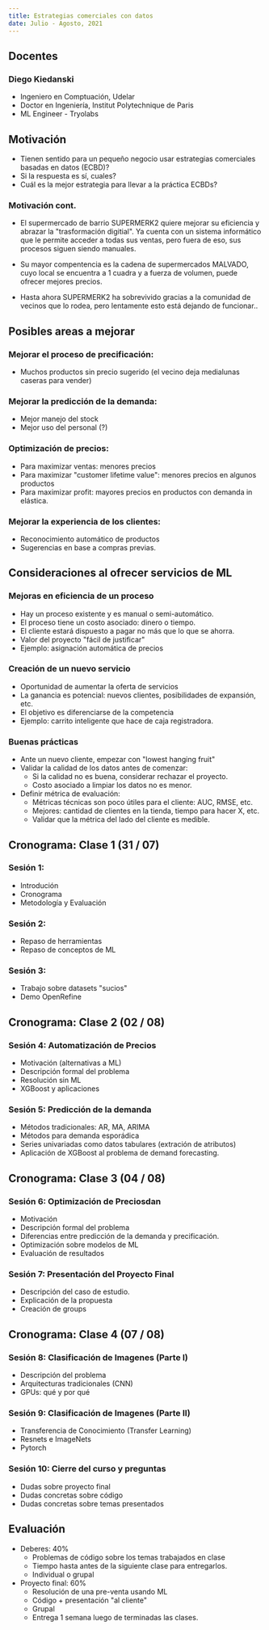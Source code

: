 ```yaml
---
title: Estrategias comerciales con datos
date: Julio - Agosto, 2021
---
```


## Docentes

### Diego Kiedanski

* Ingeniero en Comptuación, Udelar
* Doctor en Ingeniería, Institut Polytechnique de Paris
* ML Engineer - Tryolabs


## Motivación

* Tienen sentido para un pequeño negocio usar estrategias comerciales basadas en datos (ECBD)?
* Si la respuesta es sí, cuales?
* Cuál es la mejor estrategia para llevar a la práctica ECBDs?


### Motivación cont.

* El supermercado de barrio SUPERMERK2 quiere mejorar su eficiencia y abrazar la "trasformación digitial". Ya cuenta con un sistema informático que le permite acceder a todas sus ventas, pero fuera de eso, sus procesos siguen siendo manuales.

* Su mayor compentencia es la cadena de supermercados MALVADO, cuyo local se encuentra a 1 cuadra y a fuerza de volumen, puede ofrecer mejores precios.

* Hasta ahora SUPERMERK2 ha sobrevivido gracias a la comunidad de vecinos que lo rodea, pero lentamente esto está dejando de funcionar..


## Posibles areas a mejorar

### Mejorar el proceso de precificación:

* Muchos productos sin precio sugerido (el vecino deja medialunas caseras para vender)

###  Mejorar la predicción de la demanda: 

* Mejor manejo del stock
* Mejor uso del personal (?)

###  Optimización de precios:

* Para maximizar ventas: menores precios
* Para maximizar "customer lifetime value": menores precios en algunos productos
* Para maximizar profit: mayores precios en productos con demanda in elástica.

###  Mejorar la experiencia de los clientes:

* Reconocimiento automático de productos
* Sugerencias en base a compras previas.

## Consideraciones al ofrecer servicios de ML 

### Mejoras en eficiencia de un proceso

* Hay un proceso existente y es manual o semi-automático.
* El proceso tiene un costo asociado: dinero o tiempo.
* El cliente estará dispuesto a pagar no más que lo que se ahorra.
* Valor del proyecto "fácil de justificar"
* Ejemplo: asignación automática de precios 

### Creación de un nuevo servicio

* Oportunidad de aumentar la oferta de servicios
* La ganancia es potencial: nuevos clientes, posibilidades de expansión, etc.
* El objetivo es diferenciarse de la competencia
* Ejemplo: carrito inteligente que hace de caja registradora.

### Buenas prácticas

* Ante un nuevo cliente, empezar con "lowest hanging fruit"
* Validar la calidad de los datos antes de comenzar:
	* Si la calidad no es buena, considerar rechazar el proyecto.
	* Costo asociado a limpiar los datos no es menor.
* Definir métrica de evaluación:
	* Métricas técnicas son poco útiles para el cliente: AUC, RMSE, etc.
	* Mejores: cantidad de clientes en la tienda, tiempo para hacer X, etc.
	* Validar que la métrica del lado del cliente es medible.


## Cronograma: Clase 1 (31 / 07)

### Sesión 1:

* Introdución
* Cronograma
* Metodología y Evaluación

### Sesión 2:
* Repaso de herramientas
* Repaso de conceptos de ML

### Sesión 3:
* Trabajo sobre datasets "sucios"
* Demo OpenRefine

## Cronograma: Clase 2 (02 / 08)

### Sesión 4: Automatización de Precios
* Motivación (alternativas a ML)
* Descripción formal del problema
* Resolución sin ML
* XGBoost y aplicaciones
###  Sesión 5: Predicción de la demanda
* Métodos tradicionales: AR, MA, ARIMA
* Métodos para demanda esporádica
* Series univariadas como datos tabulares (extración de atributos)
* Aplicación de XGBoost al problema de demand forecasting.


## Cronograma: Clase 3 (04 / 08)


### Sesión 6: Optimización de Preciosdan
* Motivación 
* Descripción formal del problema
* Diferencias entre predicción de la demanda y precificación.
* Optimización sobre modelos de ML
* Evaluación de resultados

### Sesión 7: Presentación del Proyecto Final
* Descripción del caso de estudio.
* Explicación de la propuesta
* Creación de groups


## Cronograma: Clase 4 (07 / 08)

### Sesión 8: Clasificación de Imagenes (Parte I)

* Descripción del problema
* Arquitecturas tradicionales (CNN)
* GPUs: qué y por qué

###  Sesión 9: Clasificación de Imagenes (Parte II)
* Transferencia de Conocimiento (Transfer Learning)
* Resnets e ImageNets
* Pytorch

### Sesión 10: Cierre del curso y preguntas
* Dudas sobre proyecto final
* Dudas concretas sobre código
* Dudas concretas sobre temas presentados


## Evaluación 

* Deberes: 40% 
	* Problemas de código sobre los temas trabajados en clase
	* Tiempo hasta antes de la siguiente clase para entregarlos.
	* Individual o grupal
* Proyecto final: 60%
	* Resolución de una pre-venta usando ML
	* Código + presentación "al cliente"
	* Grupal
	* Entrega 1 semana luego de terminadas las clases.


<!-- ## Conocimentos Asumidos -->

<!-- * Cálculo y Algebra Lineal: Diferenciación, Manipulación de Matrices -->
<!-- * Conceptos básicos de optimización -->
<!-- * Conocimientos intermedios de programación en Python: pandas, matplotlib, sklearn -->
<!-- * Conceptos básicos de ML: train/test, cross validation, encodings, normalización. -->
